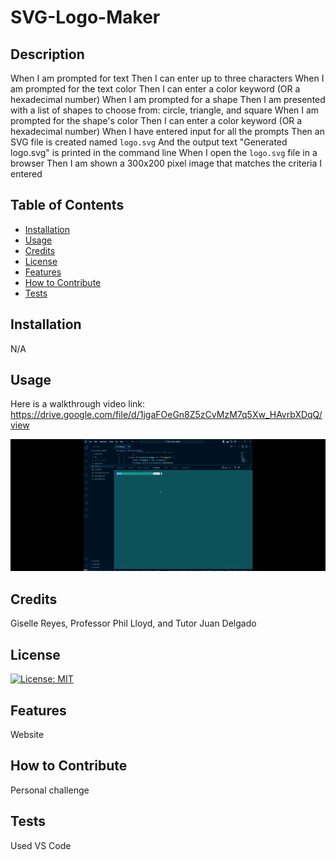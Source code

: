 # SVG-Logo-Maker

## Description

When I am prompted for text
Then I can enter up to three characters
When I am prompted for the text color
Then I can enter a color keyword (OR a hexadecimal number)
When I am prompted for a shape
Then I am presented with a list of shapes to choose from: circle, triangle, and square
When I am prompted for the shape's color
Then I can enter a color keyword (OR a hexadecimal number)
When I have entered input for all the prompts
Then an SVG file is created named `logo.svg`
And the output text "Generated logo.svg" is printed in the command line
When I open the `logo.svg` file in a browser
Then I am shown a 300x200 pixel image that matches the criteria I entered

## Table of Contents

- [Installation](#installation)
- [Usage](#usage)
- [Credits](#credits)
- [License](#license)
- [Features](#features)
- [How to Contribute](#how-to-contribute)
- [Tests](#tests)

## Installation

N/A

## Usage

Here is a walkthrough video link: https://drive.google.com/file/d/1jgaFOeGn8Z5zCvMzM7q5Xw_HAvrbXDqQ/view 

![](https://github.com/gisellerx/gifhub/blob/main/SVG%20LOGO%20MAKER%20GIF.gif?raw=true)

## Credits

Giselle Reyes, Professor Phil Lloyd, and Tutor Juan Delgado

## License

[![License: MIT](https://img.shields.io/badge/License-MIT-yellow.svg)](https://opensource.org/licenses/MIT)

## Features

Website

## How to Contribute

Personal challenge

## Tests

Used VS Code